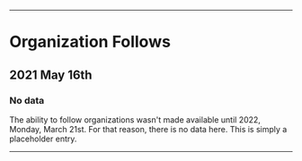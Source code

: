
***

# Organization Follows

## 2021 May 16th

### No data

The ability to follow organizations wasn't made available until 2022, Monday, March 21st. For that reason, there is no data here. This is simply a placeholder entry.

***

